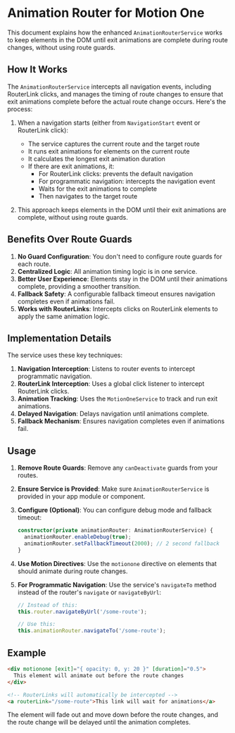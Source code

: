 # Animation Router for Motion One

This document explains how the enhanced `AnimationRouterService` works to keep elements in the DOM until exit animations are complete during route changes, without using route guards.

## How It Works

The `AnimationRouterService` intercepts all navigation events, including RouterLink clicks, and manages the timing of route changes to ensure that exit animations complete before the actual route change occurs. Here's the process:

1. When a navigation starts (either from `NavigationStart` event or RouterLink click):
   - The service captures the current route and the target route
   - It runs exit animations for elements on the current route
   - It calculates the longest exit animation duration
   - If there are exit animations, it:
     - For RouterLink clicks: prevents the default navigation
     - For programmatic navigation: intercepts the navigation event
     - Waits for the exit animations to complete
     - Then navigates to the target route

2. This approach keeps elements in the DOM until their exit animations are complete, without using route guards.

## Benefits Over Route Guards

1. **No Guard Configuration**: You don't need to configure route guards for each route.
2. **Centralized Logic**: All animation timing logic is in one service.
3. **Better User Experience**: Elements stay in the DOM until their animations complete, providing a smoother transition.
4. **Fallback Safety**: A configurable fallback timeout ensures navigation completes even if animations fail.
5. **Works with RouterLinks**: Intercepts clicks on RouterLink elements to apply the same animation logic.

## Implementation Details

The service uses these key techniques:

1. **Navigation Interception**: Listens to router events to intercept programmatic navigation.
2. **RouterLink Interception**: Uses a global click listener to intercept RouterLink clicks.
3. **Animation Tracking**: Uses the `MotionOneService` to track and run exit animations.
4. **Delayed Navigation**: Delays navigation until animations complete.
5. **Fallback Mechanism**: Ensures navigation completes even if animations fail.

## Usage

1. **Remove Route Guards**: Remove any `canDeactivate` guards from your routes.

2. **Ensure Service is Provided**: Make sure `AnimationRouterService` is provided in your app module or component.

3. **Configure (Optional)**: You can configure debug mode and fallback timeout:
   ```typescript
   constructor(private animationRouter: AnimationRouterService) {
     animationRouter.enableDebug(true);
     animationRouter.setFallbackTimeout(2000); // 2 second fallback
   }
   ```

4. **Use Motion Directives**: Use the `motionone` directive on elements that should animate during route changes.

5. **For Programmatic Navigation**: Use the service's `navigateTo` method instead of the router's `navigate` or `navigateByUrl`:
   ```typescript
   // Instead of this:
   this.router.navigateByUrl('/some-route');
   
   // Use this:
   this.animationRouter.navigateTo('/some-route');
   ```

## Example

```html
<div motionone [exit]="{ opacity: 0, y: 20 }" [duration]="0.5">
  This element will animate out before the route changes
</div>

<!-- RouterLinks will automatically be intercepted -->
<a routerLink="/some-route">This link will wait for animations</a>
```

The element will fade out and move down before the route changes, and the route change will be delayed until the animation completes. 